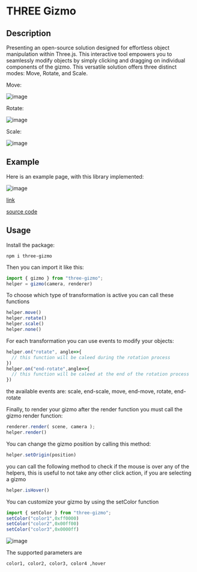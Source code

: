 
# THREE Gizmo

## Description

Presenting an open-source solution designed for effortless object manipulation within Three.js. This interactive tool empowers you to seamlessly modify objects by simply clicking and dragging on individual components of the gizmo. This versatile solution offers three distinct modes: Move, Rotate, and Scale. 


Move:

![image](https://github.com/Thiago099/three-guizmo/assets/66787043/ecd496f9-c9fa-42c5-9be4-230253295f30)

Rotate:

![image](https://github.com/Thiago099/three-guizmo/assets/66787043/76fbe30b-441b-4509-a145-d048388f1ce2)

Scale:

![image](https://github.com/Thiago099/three-guizmo/assets/66787043/80ec3dc7-3fe9-4529-b4b1-ad597b88193a)

## Example

Here is an example page, with this library implemented:

![image](https://github.com/Thiago099/three-guizmo/assets/66787043/88c5d079-0944-4423-853c-5c21d8d803cc)

[link](https://thiago099.github.io/three-gizmo-example/)

[source code](https://github.com/Thiago099/three-gizmo-example)

## Usage
Install the package:
```
npm i three-gizmo
```
Then you can import it like this:
```js
import { gizmo } from "three-gizmo";
helper = gizmo(camera, renderer)
```
To choose which type of transformation is active you can call these functions
```js
helper.move()
helper.rotate()
helper.scale()
helper.none()
```
For each transformation you can use events to modify your objects:
```js
helper.on("rotate", angle=>{
  // this function will be caleed during the rotation process
})
helper.on("end-rotate",angle=>{
  // this function will be caleed at the end of the rotation process
})
```

the available events are: scale, end-scale, move, end-move, rotate, end-rotate

Finally, to render your gizmo after the render function you must call the gizmo render function:

```js
renderer.render( scene, camera );
helper.render()
```

You can change the gizmo position by calling this method:

```js
helper.setOrigin(position)
```
you can call the following method to check if the mouse is over any of the helpers, this is useful to not take any other click action, if you are selecting a gizmo

```js
helper.isHover()
```

You can customize your gizmo by using the setColor function

```js
import { setColor } from "three-gizmo";
setColor("color1",0xff0000)
setColor("color2",0x00ff00)
setColor("color3",0x0000ff)
```
![image](https://github.com/Thiago099/three-guizmo/assets/66787043/2a1c097a-4a46-4b8e-983d-6f859b413bd3)

The supported parameters are
```
color1, color2, color3, color4 ,hover
```
